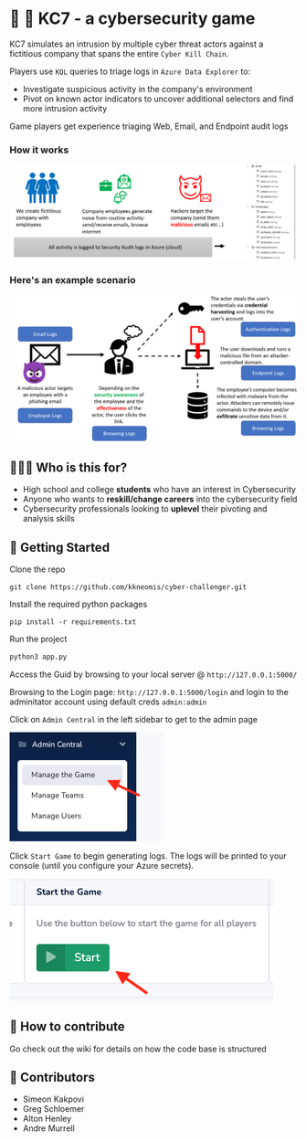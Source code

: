# 🤖 👺 KC7 - a cybersecurity game 

KC7 simulates an intrusion by multiple cyber threat actors against a fictitious company that spans the entire `Cyber Kill Chain`.

Players use `KQL` queries to triage logs in `Azure Data Explorer` to:
* Investigate suspicious activity in the company's environment
* Pivot on known actor indicators to uncover additional selectors and find more intrusion activity

Game players get experience triaging Web, Email, and Endpoint audit logs

### How it works 

<img src="readme_assets/how.png" width=700 >

### Here's an example scenario
<img src="readme_assets/example.png" width=700 >




## 👨🏽‍🎓 Who is this for?

* High school and college **students** who have an interest in Cybersecurity
* Anyone who wants to **reskill/change careers** into the cybersecurity field
* Cybersecurity professionals looking to **uplevel** their pivoting and analysis skills


## 🏁 Getting Started

Clone the repo

```
git clone https://github.com/kkneomis/cyber-challenger.git
```

Install the required python packages
```
pip install -r requirements.txt
```

Run the project
```python
python3 app.py
```

Access the Guid by browsing to your local server @ `http://127.0.0.1:5000/`


Browsing to the Login page: `http://127.0.0.1:5000/login` and login to the adminitator account using default creds `admin:admin`

Click on `Admin Central` in the left sidebar to get to the admin page

![Admin Central button](readme_assets/admin.png)


Click `Start Game` to begin generating logs. The logs will be printed to your console (until you  configure your Azure secrets).

![Start button](readme_assets/start.png)


## 🤠 How to contribute

Go check out the wiki for details on how the code base is structured

## 👯 Contributors

* Simeon Kakpovi
* Greg Schloemer
* Alton Henley
* Andre Murrell

